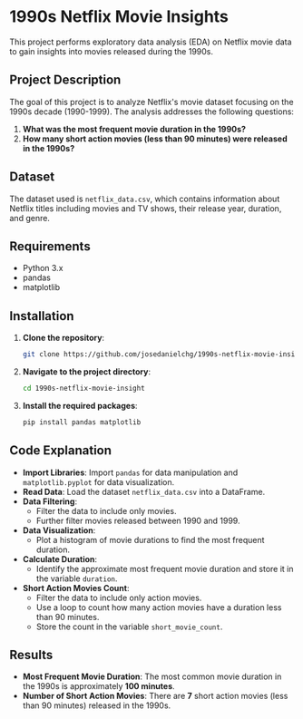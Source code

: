 # 1990s Netflix Movie Insights

This project performs exploratory data analysis (EDA) on Netflix movie data to gain insights into movies released during the 1990s.

## Project Description

The goal of this project is to analyze Netflix's movie dataset focusing on the 1990s decade (1990-1999). The analysis addresses the following questions:

1. **What was the most frequent movie duration in the 1990s?**
2. **How many short action movies (less than 90 minutes) were released in the 1990s?**

## Dataset

The dataset used is `netflix_data.csv`, which contains information about Netflix titles including movies and TV shows, their release year, duration, and genre.

## Requirements

- Python 3.x
- pandas
- matplotlib

## Installation

1. **Clone the repository**:

   ```bash
   git clone https://github.com/josedanielchg/1990s-netflix-movie-insight.git
   ```

2. **Navigate to the project directory**:

   ```bash
   cd 1990s-netflix-movie-insight
   ```

3. **Install the required packages**:

   ```bash
   pip install pandas matplotlib
   ```

## Code Explanation

- **Import Libraries**: Import `pandas` for data manipulation and `matplotlib.pyplot` for data visualization.
- **Read Data**: Load the dataset `netflix_data.csv` into a DataFrame.
- **Data Filtering**:
  - Filter the data to include only movies.
  - Further filter movies released between 1990 and 1999.
- **Data Visualization**:
  - Plot a histogram of movie durations to find the most frequent duration.
- **Calculate Duration**:
  - Identify the approximate most frequent movie duration and store it in the variable `duration`.
- **Short Action Movies Count**:
  - Filter the data to include only action movies.
  - Use a loop to count how many action movies have a duration less than 90 minutes.
  - Store the count in the variable `short_movie_count`.

## Results

- **Most Frequent Movie Duration**: The most common movie duration in the 1990s is approximately **100 minutes**.
- **Number of Short Action Movies**: There are **7** short action movies (less than 90 minutes) released in the 1990s.